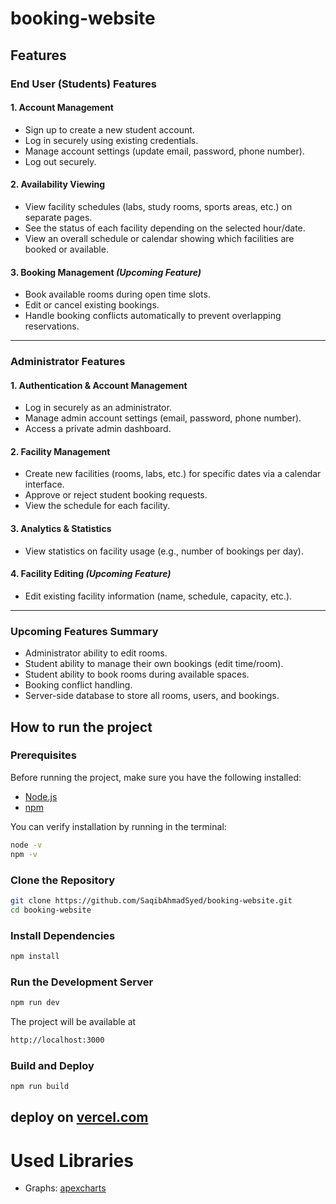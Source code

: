 # booking-website 

## Features

### End User (Students) Features

#### 1. Account Management
- Sign up to create a new student account.  
- Log in securely using existing credentials.  
- Manage account settings (update email, password, phone number).  
- Log out securely.

#### 2. Availability Viewing
- View facility schedules (labs, study rooms, sports areas, etc.) on separate pages.  
- See the status of each facility depending on the selected hour/date.  
- View an overall schedule or calendar showing which facilities are booked or available.

#### 3. Booking Management *(Upcoming Feature)*
- Book available rooms during open time slots.  
- Edit or cancel existing bookings.  
- Handle booking conflicts automatically to prevent overlapping reservations.

---

### Administrator Features

#### 1. Authentication & Account Management
- Log in securely as an administrator.  
- Manage admin account settings (email, password, phone number).  
- Access a private admin dashboard.

#### 2. Facility Management
- Create new facilities (rooms, labs, etc.) for specific dates via a calendar interface.  
- Approve or reject student booking requests.  
- View the schedule for each facility.

#### 3. Analytics & Statistics
- View statistics on facility usage (e.g., number of bookings per day).

#### 4. Facility Editing *(Upcoming Feature)*
- Edit existing facility information (name, schedule, capacity, etc.).

---

### Upcoming Features Summary
- Administrator ability to edit rooms.  
- Student ability to manage their own bookings (edit time/room).  
- Student ability to book rooms during available spaces.  
- Booking conflict handling.  
- Server-side database to store all rooms, users, and bookings.

## How to run the project

### Prerequisites
Before running the project, make sure you have the following installed:
- [Node.js](https://nodejs.org/)
- [npm](https://www.npmjs.com/)

You can verify installation by running in the terminal:
```bash
node -v
npm -v
```
### Clone the Repository
```bash
git clone https://github.com/SaqibAhmadSyed/booking-website.git
cd booking-website
```
### Install Dependencies
```bash
npm install
```
### Run the Development Server
```bash
npm run dev
```
The project will be available at
```bash
http://localhost:3000
```
### Build and Deploy
```bash
npm run build
```
deploy on [vercel.com](https://vercel.com/home) 
---
# Used Libraries

- Graphs: [apexcharts](https://apexcharts.com/)